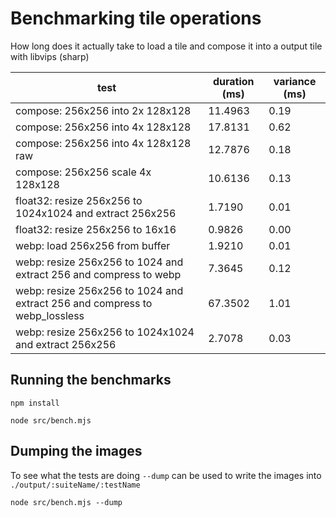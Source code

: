 # Benchmarking tile operations

How long does it actually take to load a tile and compose it into a output tile with libvips (sharp)


| test                                                                        | duration (ms) | variance (ms) |
| --------------------------------------------------------------------------- | ------------- | ------------- |
| compose: 256x256 into 2x 128x128                                            | 11.4963       | 0.19          |
| compose: 256x256 into 4x 128x128                                            | 17.8131       | 0.62          |
| compose: 256x256 into 4x 128x128 raw                                        | 12.7876       | 0.18          |
| compose: 256x256 scale 4x 128x128                                           | 10.6136       | 0.13          |
| float32: resize 256x256 to 1024x1024 and extract 256x256                    | 1.7190        | 0.01          |
| float32: resize 256x256 to 16x16                                            | 0.9826        | 0.00          |
| webp: load 256x256 from buffer                                              | 1.9210        | 0.01          |
| webp: resize 256x256 to 1024 and extract 256 and compress to webp           | 7.3645        | 0.12          |
| webp: resize 256x256 to 1024 and extract 256 and compress to webp_lossless  | 67.3502       | 1.01          |
| webp: resize 256x256 to 1024x1024 and extract 256x256                       | 2.7078        | 0.03          |


## Running the benchmarks

```
npm install

node src/bench.mjs
```

## Dumping the images 

To see what the tests are doing `--dump` can be used to write the images into `./output/:suiteName/:testName`

```
node src/bench.mjs --dump
```